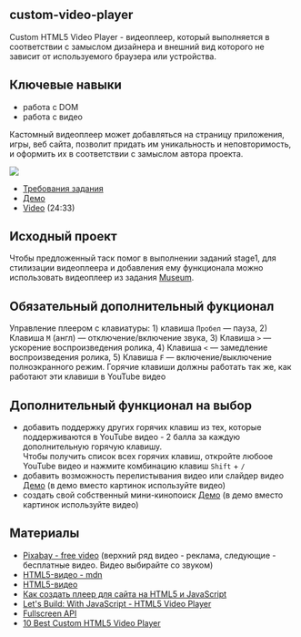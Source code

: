 ## custom-video-player

Custom HTML5 Video Player - видеоплеер, который выполняется в соответствии с замыслом дизайнера и внешний вид которого не зависит от используемого браузера или устройства.

## Ключевые навыки

- работа с DOM
- работа с видео

Кастомный видеоплеер может добавляться на страницу приложения, игры, веб сайта, позволит придать им уникальность и неповторимость, и оформить их в соответствии с замыслом автора проекта.

![](images/js30-4.jpg)

- [Требования задания](js30.md)
- [Демо](<[Демо](https://irinainina.github.io/JavaScript30-1/11%20-%20Custom%20Video%20Player/)>)
- [Video](https://youtu.be/yx-HYerClEA) (24:33)

## Исходный проект

Чтобы предложенный таск помог в выполнении заданий stage1, для стилизации видеоплеера и добавления ему функционала можно использовать видеоплеер из задания [Museum](https://github.com/rolling-scopes-school/tasks/blob/master/tasks/museum/museum-stage1.md).

## Обязательный дополнительный фукционал

Управление плеером с клавиатуры: 1) клавиша `Пробел` — пауза, 2) Клавиша `M` (англ) — отключение/включение звука, 3) Клавиша `>` — ускорение воспроизведения ролика, 4) Клавиша `<` — замедление воспроизведения ролика, 5) Клавиша `F` — включение/выключение полноэкранного режим. Горячие клавиши должны работать так же, как работают эти клавиши в YouTube видео

## Дополнительный функционал на выбор

- добавить поддержку других горячих клавиш из тех, которые поддерживаются в YouTube видео - 2 балла за каждую дополнительную горячую клавишу.  
  Чтобы получить список всех горячих клавиш, откройте любоое YouTube видео и нажмите комбинацию клавиш `Shift` + `/`
- добавить возможность перелистывания видео или слайдер видео [Демо](https://50projects50days.com/projects/background-slider/) (в демо вместо картинок используйте видео)
- создать свой собственный мини-кинопоиск [Демо](https://50projects50days.com/projects/movie-app/) (в демо вместо картинок используйте видео)

## Материалы

- [Pixabay - free video](https://pixabay.com/videos/search/nature/) (верхний ряд видео - реклама, следующие - бесплатные видео. Видео выбирайте со звуком)
- [HTML5-видео - mdn](https://developer.mozilla.org/ru/docs/Web/HTML/Element/video)
- [HTML5-видео](https://html5book.ru/html5-video/)
- [Как создать плеер для сайта на HTML5 и JavaScript](https://skillbox.ru/media/code/kak_sozdat_pleer_dlya_sayta/)
- [Let's Build: With JavaScript - HTML5 Video Player](https://codepen.io/webcrunchblog/post/let-s-build-with-javascript-html5-video-player)
- [Fullscreen API](https://developer.mozilla.org/ru/docs/Web/API/Fullscreen_API)
- [10 Best Custom HTML5 Video Player](https://www.jqueryscript.net/blog/best-custom-video-player.html)
